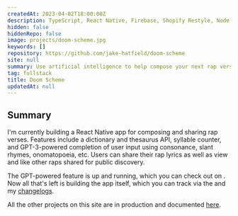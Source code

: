 ```yaml
---
createdAt: 2023-04-02T18:00:00Z
description: TypeScript, React Native, Firebase, Shopify Restyle, Node.js, Express.js, OpenAI GPT-3, Cyclic
hidden: false
hiddenRepo: false
image: projects/doom-scheme.jpg
keywords: []
repository: https://github.com/jake-hatfield/doom-scheme
site: null
summary: Use artificial intelligence to help compose your next rap verse
tag: fullstack
title: Doom Scheme
updatedAt: null
---
```


<script>
     // components
    import Link from "$components/utilities/Link.svelte"
</script>

## Summary

I'm currently building a React Native app for composing and sharing rap verses. Features include a dictionary and thesaurus API, syllable counter, and GPT-3-powered completion of user input using consonance, slant rhymes, onomatopoeia, etc. Users can share their rap lyrics as well as view and like other raps shared for public discovery.

The GPT-powered feature is up and running, which you can check out on <Link href="https://github.com/jake-hatfield/doom-scheme-api" isExternal isUnderlined title="my Github"/>. Now all that's left is building the app itself, which you can track via the <Link href="https://github.com/jake-hatfield/doom-scheme" isExternal isUnderlined title="repo"/> and my [changelogs](/changelogs).

All the other projects on this site are in production and documented [here](/projects).
